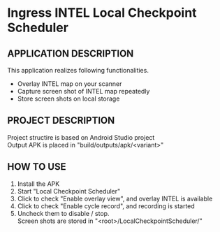 # Ingress INTEL Local Checkpoint Scheduler

## APPLICATION DESCRIPTION
This application realizes following functionalities.
- Overlay INTEL map on your scanner
- Capture screen shot of INTEL map repeatedly
- Store screen shots on local storage

## PROJECT DESCRIPTION
Project structire is based on Android Studio project<br>
Output APK is placed in "build/outputs/apk/&lt;variant&gt;"

## HOW TO USE
1. Install the APK
2. Start "Local Checkpoint Scheduler"
3. Click to check "Enable overlay view", and overlay INTEL is available
4. Click to check "Enable cycle record", and recording is started
5. Uncheck them to disable / stop.<br>
   Screen shots are stored in "&lt;root&gt;/LocalCheckpointScheduler/"
